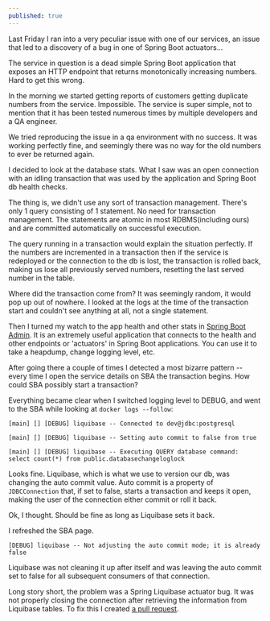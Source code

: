 ```yaml
---
published: true
---
```

Last Friday I ran into a very peculiar issue with one of our services, an issue that led to a discovery of a bug in one of Spring Boot actuators...

The service in question is a dead simple Spring Boot application that exposes an HTTP endpoint that returns monotonically increasing numbers. Hard to get this wrong.

In the morning we started getting reports of customers getting duplicate numbers from the service. Impossible. The service is super simple, not to mention that it has been tested numerous times by multiple developers and a QA engineer. 

We tried reproducing the issue in a qa environment with no success. It was working perfectly fine, and seemingly there was no way for the old numbers to ever be returned again.

I decided to look at the database stats. What I saw was an open connection with an idling transaction that was used by the application and Spring Boot db health checks. 

The thing is, we didn't use any sort of transaction management. There's only 1 query consisting of 1 statement. No need for transaction management. The statements are atomic in most RDBMS(including ours) and are committed automatically on successful execution.

The query running in a transaction would explain the situation perfectly. If the numbers are incremented in a transaction then if the service is redeployed or the connection to the db is lost, the transaction is rolled back, making us lose all previously served numbers, resetting the last served number in the table.

Where did the transaction come from? It was seemingly random, it would pop up out of nowhere. I looked at the logs at the time of the transaction start and couldn't see anything at all, not a single statement.

Then I turned my watch to the app health and other stats in [Spring Boot Admin](https://github.com/codecentric/spring-boot-admin). It is an extremely useful application that connects to the health and other endpoints or 'actuators' in Spring Boot applications. You can use it to take a heapdump, change logging level, etc.

After going there a couple of times I detected a most bizarre pattern -- every time I open the service details on SBA the transaction begins. How could SBA possibly start a transaction?

Everything became clear when I switched logging level to DEBUG, and went to the SBA while looking at `docker logs --follow`:

`[main] [] [DEBUG] liquibase -- Connected to dev@jdbc:postgresql`

`[main] [] [DEBUG] liquibase -- Setting auto commit to false from true`

`[main] [] [DEBUG] liquibase -- Executing QUERY database command: select count(*) from public.databasechangeloglock`


Looks fine. Liquibase, which is what we use to version our db, was changing the auto commit value. Auto commit is a property of `JDBCConnection` that, if set to false, starts a transaction and keeps it open, making the user of the connection either commit or roll it back.

Ok, I thought. Should be fine as long as Liquibase sets it back. 

I refreshed the SBA page.

`[DEBUG] liquibase -- Not adjusting the auto commit mode; it is already false`

Liquibase was not cleaning it up after itself and was leaving the auto commit set to false for all subsequent consumers of that connection.

Long story short, the problem was a Spring Liquibase actuator bug. It was not properly closing the connection after retrieving the information from Liquibase tables. To fix this I created [a pull request](https://github.com/spring-projects/spring-boot/pull/13559).
